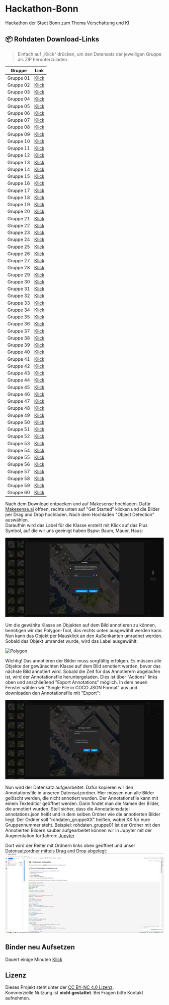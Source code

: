 # Hackathon-Bonn
Hackathon der Stadt Bonn zum Thema Verschattung und KI

## 📦 Rohdaten Download-Links

> Einfach auf „Klick“ drücken, um den Datensatz der jeweiligen Gruppe als ZIP herunterzuladen.

| Gruppe    | Link |
|-----------|------|
| Gruppe 01 | [Klick](https://mrzinken.duckdns.org/s/sQE5Y7YL4tzmbZB) |
| Gruppe 02 | [Klick](https://mrzinken.duckdns.org/s/zDrbXSzWgKfaZKT) |
| Gruppe 03 | [Klick](https://mrzinken.duckdns.org/s/EWBa4pjqQscsQC5) |
| Gruppe 04 | [Klick](https://mrzinken.duckdns.org/s/dTkfwo4S9yBNdi7) |
| Gruppe 05 | [Klick](https://mrzinken.duckdns.org/s/ZQgRQc9C2QYyJGa) |
| Gruppe 06 | [Klick](https://mrzinken.duckdns.org/s/m4HarbFygKpqpbS) |
| Gruppe 07 | [Klick](https://mrzinken.duckdns.org/s/YGGswCFkfmseAHy) |
| Gruppe 08 | [Klick](https://mrzinken.duckdns.org/s/Jo4kNJHyDTLZ7ot) |
| Gruppe 09 | [Klick](https://mrzinken.duckdns.org/s/RMMzK3c7cTJ5Rjj) |
| Gruppe 10 | [Klick](https://mrzinken.duckdns.org/s/pZXS7mgPBQ6yTct) |
| Gruppe 11 | [Klick](https://mrzinken.duckdns.org/s/RNHHaJkd7Z2rBx7) |
| Gruppe 12 | [Klick](https://mrzinken.duckdns.org/s/8mtBfHy8aNJyJqx) |
| Gruppe 13 | [Klick](https://mrzinken.duckdns.org/s/J8f5smDXjZ3SJcN) |
| Gruppe 14 | [Klick](https://mrzinken.duckdns.org/s/K9Rrzc2E3rw4eB8) |
| Gruppe 15 | [Klick](https://mrzinken.duckdns.org/s/pJFxf57eLDJx5eJ) |
| Gruppe 16 | [Klick](https://mrzinken.duckdns.org/s/2zCNkMeCgoP4yWF) |
| Gruppe 17 | [Klick](https://mrzinken.duckdns.org/s/xWTfFNniByHcFAL) |
| Gruppe 18 | [Klick](https://mrzinken.duckdns.org/s/kn8kXQRGmEjEzHx) |
| Gruppe 19 | [Klick](https://mrzinken.duckdns.org/s/WGEBfFansLgkpx3) |
| Gruppe 20 | [Klick](https://mrzinken.duckdns.org/s/9KDZq3oKWT298Fm) |
| Gruppe 21 | [Klick](https://mrzinken.duckdns.org/s/yBgdS4qPKeyBrYe) |
| Gruppe 22 | [Klick](https://mrzinken.duckdns.org/s/yNFQz7co3cJ97Ff) |
| Gruppe 23 | [Klick](https://mrzinken.duckdns.org/s/iJQ6TdqK58zTZHt) |
| Gruppe 24 | [Klick](https://mrzinken.duckdns.org/s/etbCWQNo7cSMdPm) |
| Gruppe 25 | [Klick](https://mrzinken.duckdns.org/s/iZzZ9Mn2HiAHpBB) |
| Gruppe 26 | [Klick](https://mrzinken.duckdns.org/s/Bsyqq44XAgokF5Z) |
| Gruppe 27 | [Klick](https://mrzinken.duckdns.org/s/pNmfpJngqczYjNF) |
| Gruppe 28 | [Klick](https://mrzinken.duckdns.org/s/tHobXCXPN9KqXte) |
| Gruppe 29 | [Klick](https://mrzinken.duckdns.org/s/QHXN6e3k7yqmLc6) |
| Gruppe 30 | [Klick](https://mrzinken.duckdns.org/s/SMjbax67oEokK4K) |
| Gruppe 31 | [Klick](https://mrzinken.duckdns.org/s/NoqnJcG37nRePX2) |
| Gruppe 32 | [Klick](https://mrzinken.duckdns.org/s/HDTrBxJBSaJZyos) |
| Gruppe 33 | [Klick](https://mrzinken.duckdns.org/s/kbNWQ99jmapExyr) |
| Gruppe 34 | [Klick](https://mrzinken.duckdns.org/s/QA94PQ6fQwyZtXc) |
| Gruppe 35 | [Klick](https://mrzinken.duckdns.org/s/2Eop4bmnMnaMNGP) |
| Gruppe 36 | [Klick](https://mrzinken.duckdns.org/s/sJZiPsf5HPeQsez) |
| Gruppe 37 | [Klick](https://mrzinken.duckdns.org/s/q73mQZN3WsKyqs3) |
| Gruppe 38 | [Klick](https://mrzinken.duckdns.org/s/6FmMKiapxqZdrKR) |
| Gruppe 39 | [Klick](https://mrzinken.duckdns.org/s/YLr8j5ejsW6SFRY) |
| Gruppe 40 | [Klick](https://mrzinken.duckdns.org/s/WXBMfaJHY4Zkwmz) |
| Gruppe 41 | [Klick](https://mrzinken.duckdns.org/s/8PNmKXwFQCP9eyw) |
| Gruppe 42 | [Klick](https://mrzinken.duckdns.org/s/GPXCrSYgzkyPpzy) |
| Gruppe 43 | [Klick](https://mrzinken.duckdns.org/s/tbpBZcgeHgyCRyJ) |
| Gruppe 44 | [Klick](https://mrzinken.duckdns.org/s/CWHS7GasHo567Pn) |
| Gruppe 45 | [Klick](https://mrzinken.duckdns.org/s/nXjxk597nAR7WyT) |
| Gruppe 46 | [Klick](https://mrzinken.duckdns.org/s/gQtPyyHXAXrTESS) |
| Gruppe 47 | [Klick](https://mrzinken.duckdns.org/s/Lnr6sK7TbYaNJB3) |
| Gruppe 48 | [Klick](https://mrzinken.duckdns.org/s/5XGg4mSYZnH7ZS9) |
| Gruppe 49 | [Klick](https://mrzinken.duckdns.org/s/Py45HMC64rEjRrJ) |
| Gruppe 50 | [Klick](https://mrzinken.duckdns.org/s/ExSiCYjZo4axGoz) |
| Gruppe 51 | [Klick](https://mrzinken.duckdns.org/s/btxBC5X7kFo9Dmi) |
| Gruppe 52 | [Klick](https://mrzinken.duckdns.org/s/2AB5DYxbnnBQd22) |
| Gruppe 53 | [Klick](https://mrzinken.duckdns.org/s/S5t4wBrogffW8ZT) |
| Gruppe 54 | [Klick](https://mrzinken.duckdns.org/s/xe3Y2sc8nBAQfqe) |
| Gruppe 55 | [Klick](https://mrzinken.duckdns.org/s/yBMPoJxrNDjX7Zk) |
| Gruppe 56 | [Klick](https://mrzinken.duckdns.org/s/pJTeZPC4MW9s8JY) |
| Gruppe 57 | [Klick](https://mrzinken.duckdns.org/s/qjFzkjLGCH3RKcq) |
| Gruppe 58 | [Klick](https://mrzinken.duckdns.org/s/gm9DHwsn4tqiczD) |
| Gruppe 59 | [Klick](https://mrzinken.duckdns.org/s/XiNzt997sGPtH8S) |
| Gruppe 60 | [Klick](https://mrzinken.duckdns.org/s/W3DF2FSEgtm5XRY) |



Nach dem Download entpacken und auf Makesense hochladen. Dafür [Makesense.ai](https://www.makesense.ai/) öffnen, rechts unten auf "Get Started" klicken und die Bilder per Drag and Drop hochladen. Nach dem Hochladen "Object Detection" auswählen.  
Daraufhin wird das Label für die Klasse erstellt mit Klick auf das Plus Symbol, auf die wir uns geeinigt haben Bspw: Baum, Mauer, Haus:  

![Label](images/makesense_label.PNG)  


Um die gewählte Klasse an Objekten auf dem Bild annotieren zu können, benötigen wir das Polygon-Tool, das rechts unten ausgewählt werden kann. Nun kann das Objekt per Mausklick an den Außenkanten umradnet werden. Sobald das Objekt umrandet wurde, wird das Label ausgewählt:

![Polygon](images/makesense_polygon.PNG)  


Wichtig! Das annotieren der Bilder muss sorgfältig erfolgen. Es müssen alle Objekte der gewünschten Klasse auf dem Bild annotiert werden, bevor das nächste Bild annotiert wird.
Sobald die Zeit für das Annotierern abgelaufen ist, wird der Annotationsfile heruntergeladen. Dies ist über "Actions" links oben und anschließend "Export Annotations" möglich. In dem neuen Fenster wählen wir "Single File in COCO JSON Format" aus und downloaden den Annotationsfile mit "Export":

![Export](images/makesense_export.PNG) 


Nun wird der Datensatz aufgearbeitet. Dafür kopieren wir den Annotationsfile in unseren Datensatzordner. Hier müssen nun alle Bilder gelöscht werden, die nicht annotiert wurden. Der Annotationsfile kann mit einem Texteditior geöffnet werden. Darin findet man die Namen der Bilder, die annotiert wurden. Stell sicher, dass die Annotationsdatei annotations.json heißt und in dem selben Ordner wie die annotierten Bilder liegt. Der Ordner soll "rohdaten_gruppeXX" heißen, wobei XX für eure Gruppennummer steht. Beispiel: rohdaten_gruppe01
Ist der Ordner mit den Annotierten Bildern sauber aufgearbeitet können wir in Jupyter mit der Augmentation fortfahren: [Jupyter](https://mybinder.org/v2/gh/MrZinken/Hackathon-Bonn/HEAD?labpath=jupyter%2FDatensatz.ipynb)  

Dort wird der Reiter mit Ordnern links oben geöffnet und unser Datensatzordner mittels Drag and Drop abgelegt:  
![Upload](images/jupyter_upload.PNG) 

## Binder neu Aufsetzen
Dauert einige Minuten
[Klick](https://mybinder.org/v2/gh/MrZinken/Hackathon-Bonn/HEAD?labpath=jupyter%2FDatensatz.ipynb)


## Lizenz

Dieses Projekt steht unter der [CC BY-NC 4.0 Lizenz](https://creativecommons.org/licenses/by-nc/4.0/).  
Kommerzielle Nutzung ist **nicht gestattet**. Bei Fragen bitte Kontakt aufnehmen.
